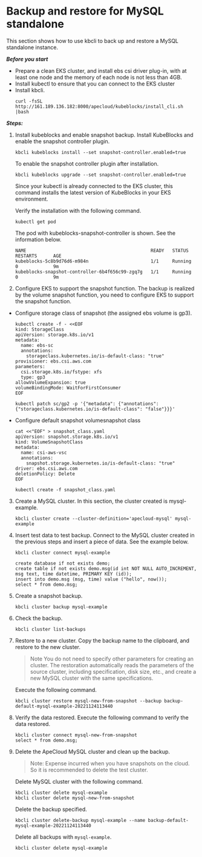# Backup and restore for MySQL standalone 
This section shows how to use kbcli to back up and restore a MySQL standalone instance.

***Before you start***
- Prepare a clean EKS cluster, and install ebs csi driver plug-in, with at least one node and the memory of each node is not less than 4GB.
- Install kubectl to ensure that you can connect to the EKS cluster 
- Install kbcli.
   ```
   curl -fsSL http://161.189.136.182:8000/apecloud/kubeblocks/install_cli.sh |bash
   ```

***Steps:***
1. Install kubeblocks and enable snapshot backup.
Install KubeBlocks and enable the snapshot controller plugin.
   ```
   kbcli kubeblocks install --set snapshot-controller.enabled=true
   ```
   To enable the snapshot controller plugin after installation.
   ```
   kbcli kubeblocks upgrade --set snapshot-controller.enabled=true
   ```
   Since your kubectl is already connected to the EKS cluster, this command installs the latest version of KubeBlocks in your EKS environment.

   Verify the installation with the following command.
   ```
   kubectl get pod
   ```

   The pod with kubeblocks-snapshot-controller is shown. See the information below.
   ```
   NAME                                              READY   STATUS             RESTARTS      AGE
   kubeblocks-5c8b9d76d6-m984n                       1/1     Running            0             9m
   kubeblocks-snapshot-controller-6b4f656c99-zgq7g   1/1     Running            0             9m
   ```
2. Configure EKS to support the snapshot function.
The backup is realized by the volume snapshot function, you need to configure EKS to support the snapshot function.
- Configure storage class of snapshot (the assigned ebs volume is gp3).
  ```
  kubectl create -f - <<EOF
  kind: StorageClass
  apiVersion: storage.k8s.io/v1
  metadata:
    name: ebs-sc
    annotations:
      storageclass.kubernetes.io/is-default-class: "true"
  provisioner: ebs.csi.aws.com
  parameters:
    csi.storage.k8s.io/fstype: xfs
    type: gp3
  allowVolumeExpansion: true
  volumeBindingMode: WaitForFirstConsumer
  EOF
  
  kubectl patch sc/gp2 -p '{"metadata": {"annotations": {"storageclass.kubernetes.io/is-default-class": "false"}}}'
  ```
- Configure default snapshot volumesnapshot class
  ```
  cat <<"EOF" > snapshot_class.yaml
  apiVersion: snapshot.storage.k8s.io/v1
  kind: VolumeSnapshotClass
  metadata:
    name: csi-aws-vsc
    annotations:
      snapshot.storage.kubernetes.io/is-default-class: "true"
  driver: ebs.csi.aws.com
  deletionPolicy: Delete
  EOF
  
  kubectl create -f snapshot_class.yaml
  ```
3. Create a MySQL cluster. 
   In this section, the cluster created is mysql-example.
   ```
   kbcli cluster create --cluster-definition='apecloud-mysql' mysql-example
   ```
4. Insert test data to test backup.
   Connect to the MySQL cluster created in the previous steps and insert a piece of data. See the example below.
   ```
   kbcli cluster connect mysql-example
   
   create database if not exists demo;
   create table if not exists demo.msg(id int NOT NULL AUTO_INCREMENT, msg text, time datetime, PRIMARY KEY (id));
   insert into demo.msg (msg, time) value ("hello", now());
   select * from demo.msg;
   ```
  
5. Create a snapshot backup.
    ```
   kbcli cluster backup mysql-example
    ```
6. Check the backup.
   ```
   kbcli cluster list-backups
   ```
7. Restore to a new cluster.
   Copy the backup name to the clipboard, and restore to the new cluster. 
   > Note
   > You do not need to specify other parameters for creating an cluster. The restoration automatically reads the parameters of the source cluster, including specification, disk size, etc., and create a new MySQL cluster with the same specifications. 

   Execute the following command.
   ```
   kbcli cluster restore mysql-new-from-snapshot --backup backup-default-mysql-example-20221124113440
   ```
8. Verify the data restored.
   Execute the following command to verify the data restored.
   ```
   kbcli cluster connect mysql-new-from-snapshot
   select * from demo.msg;
   ```
9. Delete the ApeCloud MySQL cluster and clean up the backup.
   >Note:  Expense incurred when you have snapshots on the cloud. So it is recommended to delete the test cluster.
  
   Delete MySQL cluster with the following command.
   ```
   kbcli cluster delete mysql-example
   kbcli cluster delete mysql-new-from-snapshot
   ```
    Delete the backup specified.

   ```
   kbcli cluster delete-backup mysql-example --name backup-default-mysql-example-20221124113440 
   ```
   Delete all backups with `mysql-example`.
   ```
   kbcli cluster delete mysql-example
   ```






